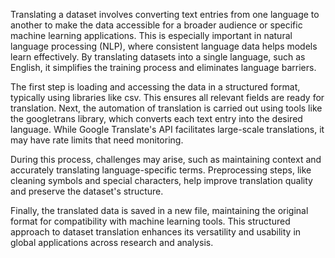 Translating a dataset involves converting text entries from one language to another to make the data 
accessible for a broader audience or specific machine learning applications. This is especially important in natural 
language processing (NLP), where consistent language data helps models learn effectively. By translating 
datasets into a single language, such as English, it simplifies the training process and eliminates language barriers.

The first step is loading and accessing the data in a structured format, typically using libraries 
like csv. This ensures all relevant fields are ready for translation. Next, the automation of translation is
carried out using tools like the googletrans library, which converts each text entry into the desired language.
While Google Translate's API facilitates large-scale translations, it may have rate limits that need monitoring.

During this process, challenges may arise, such as maintaining context and accurately 
translating language-specific terms. Preprocessing steps, like cleaning symbols and special characters, help improve
translation quality and preserve the dataset's structure.

Finally, the translated data is saved in a new file, maintaining the original format for compatibility with machine 
learning tools. This structured approach to dataset translation enhances its versatility and usability in 
global applications across research and analysis.
